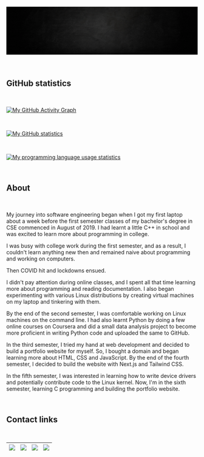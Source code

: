 ![Banner](Banner.gif)

<br>

## GitHub statistics

<br>

[![My GitHub Activity Graph](https://activity-graph.herokuapp.com/graph?username=joeljosedev&bg_color=151515&color=FFFFFF&line=5CBE72&point=FFFFFF&hide_border=true)](https://github.com/joeljosedev)

<br>

[![My GitHub statistics](https://github-readme-stats-joeljosedev.vercel.app/api?username=joeljosedev&theme=dark&hide_border=true&custom_title=Joel%20Jose's%20GitHub%20Statistics&show_icons=true&include_all_commits=true)](https://github.com/joeljosedev)

<br>

[![My programming language usage statistics](https://github-readme-stats-joeljosedev.vercel.app/api/top-langs?username=joeljosedev&theme=dark&hide_border=true&layout=compact&langs_count=10)](https://github.com/joeljosedev)

<br>

## About

<br>

My journey into software engineering began when I got my first laptop about a week before the first semester classes of my bachelor's degree in CSE commenced in August of 2019. I had learnt a little C++ in school and was excited to learn more about programming in college.

I was busy with college work during the first semester, and as a result, I couldn't learn anything new then and remained naive about programming and working on computers.

Then COVID hit and lockdowns ensued.

I didn't pay attention during online classes, and I spent all that time learning more about programming and reading documentation. I also began experimenting with various Linux distributions by creating virtual machines on my laptop and tinkering with them.

By the end of the second semester, I was comfortable working on Linux machines on the command line. I had also learnt Python by doing a few online courses on Coursera and did a small data analysis project to become more proficient in writing Python code and uploaded the same to GitHub.

In the third semester, I tried my hand at web development and decided to build a portfolio website for myself. So, I bought a domain and began learning more about HTML, CSS and JavaScript. By the end of the fourth semester, I decided to build the website with Next.js and Tailwind CSS.

In the fifth semester, I was interested in learning how to write device drivers and potentially contribute code to the Linux kernel. Now, I'm in the sixth semester, learning C programming and building the portfolio website.

<br>

## Contact links

<br>

| <a href="https://wa.me/+919846642788"><img src="https://img.shields.io/badge/WhatsApp-100C08?logo=whatsapp&logoColor=00E676" height=30px></a> | <a href="https://www.linkedin.com/in/joeljosedev"><img src="https://img.shields.io/badge/LinkedIn-100C08?logo=linkedin&logoColor=0A66C2" height=30px></a> | <a href="mailto:mail@joeljose.dev"><img src="https://img.shields.io/badge/Email-100C08?logo=gmail&logoColor=EA4335" height=30px></a> | <a href="https://t.me/joeljosedev"><img src="https://img.shields.io/badge/Telegram-100C08?logo=telegram&logoColor=28A8E9" height=30px></a> |
| :-------------------------------------------------------------------------------------------------------------------------------------------: | :-------------------------------------------------------------------------------------------------------------------------------------------------------: | :------------------------------------------------------------------------------------------------------------------------------------: | :----------------------------------------------------------------------------------------------------------------------------------------: |
